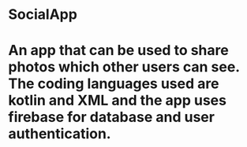 # SocialApp
# An app that can be used to share photos which other users can see. The coding languages used are kotlin and XML and the app uses firebase for database and user authentication.

